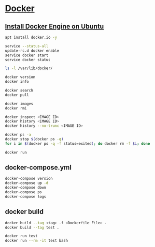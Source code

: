 ﻿# [Docker](https://zh.wikipedia.org/wiki/Docker)

## [Install Docker Engine on Ubuntu](https://docs.docker.com/engine/install/ubuntu/)

```bash
apt install docker.io -y

service --status-all
update-rc.d docker enable
service docker start
service docker status
```

```bash
ls -l /var/lib/docker/

docker version
docker info

docker search
docker pull

docker images
docker rmi

docker inspect <IMAGE ID>
docker history <IMAGE ID>
docker history --no-trunc <IMAGE ID>

docker ps -a
docker stop $(docker ps -q)
for i in $(docker ps -q -f status=exited); do docker rm -f $i; done

docker run
```

## docker-compose.yml

```bash
docker-compose version
docker-compose up -d
docker-compose down
docker-compose ps
docker-compose logs
```

## docker build

```bash
docker build --tag <tag> -f <Dockerfile File> .
docker build --tag test .

docker run test
docker run --rm -it test bash
```
